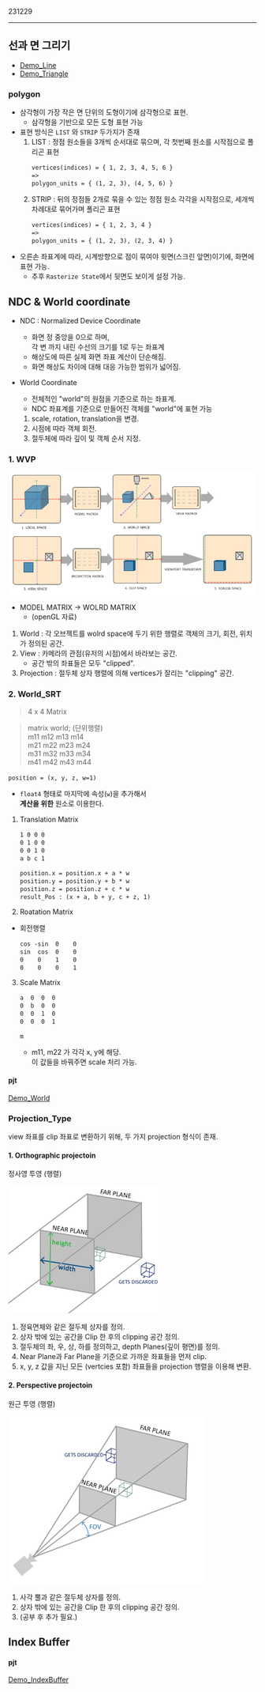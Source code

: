 231229
<hr/>

## 선과 면 그리기
- [Demo_Line](https://github.com/VaVamVa/DX3D/blob/main/lesson/DirectX11_3D_19/Game/Demo/Local/01_VertexLine.h)
- [Demo_Triangle](https://github.com/VaVamVa/DX3D/blob/main/lesson/DirectX11_3D_19/Game/Demo/Local/02_TriangleList.h)

### polygon
- 삼각형이 가장 작은 면 단위의 도형이기에 삼각형으로 표현.
    - 삼각형을 기반으로 모든 도형 표현 가능
- 표현 방식은 `LIST` 와 `STRIP` 두가지가 존재
    1. LIST : 정점 원소들을 3개씩 순서대로 묶으며, 각 첫번째 원소를 시작점으로 폴리곤 표현
        ```
        vertices(indices) = { 1, 2, 3, 4, 5, 6 }
        =>
        polygon_units = { (1, 2, 3), (4, 5, 6) }
        ```
    2. STRIP : 뒤의 정점들 2개로 묶을 수 있는 정점 원소 각각을 시작점으로, 세개씩 차례대로 묶어가며 폴리곤 표현
        ```
        vertices(indices) = { 1, 2, 3, 4 }
        =>
        polygon_units = { (1, 2, 3), (2, 3, 4) }
        ```
- 오른손 좌표계에 따라, 시계방향으로 점이 묶여야 윗면(스크린 앞면)이기에, 화면에 표현 가능.
    - 추후 `Rasterize State`에서 뒷면도 보이게 설정 가능.


## NDC & World coordinate
- NDC : Normalized Device Coordinate
    - 화면 정 중앙을 0으로 하며,<br>각 변 까지 내린 수선의 크기를 1로 두는 좌표계
    - 해상도에 따른 실제 화면 좌표 계산이 단순해짐.
    - 화면 해상도 차이에 대해 대응 가능한 범위가 넓어짐.

- World Coordinate
    - 전체적인 "world"의 원점을 기준으로 하는 좌표계.
    - NDC 좌표계를 기준으로 만들어진 객체를 "world"에 표현 가능
    1. scale, rotation, translation을 변경.
    2. 시점에 따라 객체 회전.
    3. 절두체에 따라 깊이 및 객체 순서 지정.


### 1. WVP
![coordinate_systems](./docu_images/coordinate_systems.png)
- MODEL MATRIX -> WOLRD MATRIX
    - (openGL 자료)

1. World : 각 오브젝트를 wolrd space에 두기 위한 행렬로 객체의 크기, 회전, 위치가 정의된 공간.
2. View : 카메라의 관점(유저의 시점)에서 바라보는 공간.
    - 공간 밖의 좌표들은 모두 "clipped".
3. Projection : 절두체 상자 행렬에 의해 vertices가 잘리는 "clipping" 공간.


### 2. World_SRT

> 4 x 4 Matrix

>matrix world; (단위행렬)<br>
m11 m12 m13 m14<br>
m21 m22 m23 m24<br>
m31 m32 m33 m34<br>
m41 m42 m43 m44


`position = (x, y, z, w=1)`
- `float4` 형태로 마지막에 속성(`w`)을 추가해서<br>
<b>계산을 위한</b> 원소로 이용한다.

1. Translation Matrix

    ```
    1 0 0 0
    0 1 0 0
    0 0 1 0
    a b c 1
    ```

    ```
    position.x = position.x + a * w
    position.y = position.y + b * w
    position.z = position.z + c * w
    result_Pos : (x + a, b + y, c + z, 1)
    ```

2. Roatation Matrix
- 회전행렬
    ```
    cos -sin  0    0
    sin  cos  0    0
    0    0    1    0
    0    0    0    1
    ```

3. Scale Matrix
    ```
    a  0  0  0
    0  b  0  0
    0  0  1  0
    0  0  0  1
    ```
    ```
    m
    ```
    - m11, m22 가 각각 x, y에 해당.<br>이 값들을 바꿔주면 scale 처리 가능.

#### pjt

[Demo_World](https://github.com/VaVamVa/DX3D/blob/main/lesson/DirectX11_3D_19/Game/Demo/World/01_WolrdDemo.h)

### Projection_Type

view 좌표를 clip 좌표로 변환하기 위해, 두 가지 projection 형식이 존재.

#### 1. Orthographic projectoin

정사영 투영 (행렬)

![orthographic_frustum](./docu_images/orthographic_frustum.png)

1. 정육면체와 같은 절두체 상자를 정의.
2. 상자 밖에 있는 공간을 Clip 한 후의 clipping 공간 정의.
3. 절두체의 좌, 우, 상, 하를 정의하고, depth Planes(깊이 평면)를 정의.
4. Near Plane과 Far Plane을 기준으로 가까운 좌표들을 먼저 clip.
5. x, y, z 값을 지닌 모든 (vertcies 포함) 좌표들을 projection 행렬을 이용해 변환.


#### 2. Perspective projectoin

원근 투영 (행렬)

![perspective_frustum](./docu_images/perspective_frustum.png)

1. 사각 뿔과 같은 절두체 상자를 정의.
2. 상자 밖에 있는 공간을 Clip 한 후의 clipping 공간 정의.
3. (공부 후 추가 필요.)


## Index Buffer


#### pjt

[Demo_IndexBuffer](https://github.com/VaVamVa/DX3D/blob/main/lesson/DirectX11_3D_19/Game/Demo/World/02_IndexBufferDemo.h)
